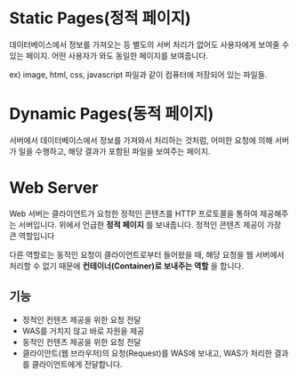 Static Pages(정적 페이지)
=========================
데이터베이스에서 정보를 가져오는 등 별도의 서버 처리가 없어도 사용자에게 보여줄 수 있는 페이지.
어떤 사용자가 와도 동일한 페이지를 보여줍니다.

ex) image, html, css, javascript 파일과 같이 컴퓨터에 저장되어 있는 파일들.

Dynamic Pages(동적 페이지)
===========================
서버에서 데이터베이스에서 정보를 가져와서 처리하는 것처럼, 어떠한 요청에 의해 서버가 일을 수행하고,
해당 결과가 포함된 파일을 보여주는 페이지.


Web Server
===========

Web 서버는 클라이언트가 요청한 정적인 콘텐츠를 HTTP 프로토콜을 통하여 제공해주는 서버입니다.
위에서 언급한 __정적 페이지__ 를 보내줍니다. 정적인 콘텐츠 제공이 가장 큰 역할입니다

다른 역할로는 동적인 요청이 클라이언트로부터 들어왔을 때, 해당 요청을 웹 서버에서 처리할 수 없기 때문에
__컨테이너(Container)로 보내주는 역할__ 을 합니다. 

기능
----

- 정적인 컨텐츠 제공을 위한 요청 전달
- WAS를 거치지 않고 바로 자원을 제공
- 동적인 컨텐츠 제공을 위한 요청 전달
- 클라이안트(웹 브라우저)의 요청(Request)를 WAS에 보내고, WAS가 처리한 결과를 클라이언트에게 전달합니다.
